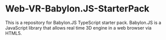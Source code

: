 # Web-VR-Babylon.JS-StarterPack
This is a repository for Babylon.JS TypeScript starter pack. Babylon.JS is a JavaScript library that allows real time 3D engine in a web browser via HTML5.
